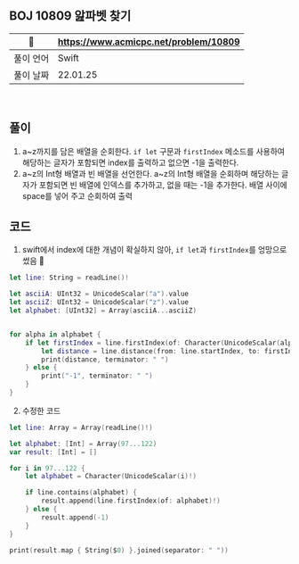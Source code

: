 ## BOJ 10809 앒파벳 찾기

|🔗|https://www.acmicpc.net/problem/10809|
|---|---|
|풀이 언어|Swift|
|풀이 날짜|22.01.25|

</br>


##  풀이
1. a~z까지를 담은 배열을 순회한다. `if let` 구문과 `firstIndex` 메소드를 사용하여 해당하는 글자가 포함되면 index를 출력하고 없으면 -1을 출력한다.
2. a~z의 Int형 배열과 빈 배열을 선언한다. a~z의 Int형 배열을 순회하며 해당하는 글자가 포함되면 빈 배열에 인덱스를 추가하고, 없을 때는 -1을 추가한다. 배열 사이에 space를 넣어 주고 순회하여 출력



## 코드 

1. swift에서 index에 대한 개념이 확실하지 않아, `if let`과 `firstIndex`를 엉망으로 썼음 🥲

```Swift
let line: String = readLine()!

let asciiA: UInt32 = UnicodeScalar("a").value
let asciiZ: UInt32 = UnicodeScalar("z").value
let alphabet: [UInt32] = Array(asciiA...asciiZ)


for alpha in alphabet {
    if let firstIndex = line.firstIndex(of: Character(UnicodeScalar(alpha)!)) {
        let distance = line.distance(from: line.startIndex, to: firstIndex)
        print(distance, terminator: " ")
    } else {
        print("-1", terminator: " ")
    }
}
```

2. 수정한 코드

```Swift
let line: Array = Array(readLine()!)

let alphabet: [Int] = Array(97...122)
var result: [Int] = []

for i in 97...122 {
    let alphabet = Character(UnicodeScalar(i)!)

    if line.contains(alphabet) {
        result.append(line.firstIndex(of: alphabet)!)
    } else {
        result.append(-1)
    }
}

print(result.map { String($0) }.joined(separator: " "))
```
